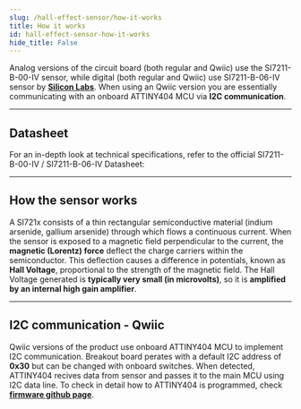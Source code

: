 ```yaml
---
slug: /hall-effect-sensor/how-it-works 
title: How it works
id: hall-effect-sensor-how-it-works 
hide_title: False
---  
```


Analog versions of the circuit board (both regular and Qwiic) use the SI7211-B-00-IV sensor, while digital (both regular and Qwiic) use SI7211-B-06-IV sensor by [**Silicon Labs**](https://www.silabs.com/sensors/magnetic/si721x/device.si7211-00-iv?tab=specs). When using an Qwiic version you are essentially communicating with an onboard ATTINY404 MCU via **I2C communication**.


<CenteredImage src="/img/hall-effect-sensor/333081_onboard_highlighted.jpg" alt="SI7211-B-00-IV sensor on board" caption="SI7211-B-00-IV sensor on the board" width="400px" />

<CenteredImage src="/img/hall-effect-sensor/hall-effect-sensor_ATTINY_highlighted.jpg" alt="ATTINY404 on the board" caption="ATTINY404 on the board" width="400px" />

---

## Datasheet

For an in-depth look at technical specifications, refer to the official SI7211-B-00-IV / SI7211-B-06-IV Datasheet:  

<QuickLink  
  title="SI721x Datasheet"  
  description="Detailed technical documentation for the SI721x sensors"  
  url="https://soldered.com/productdata/2022/03/Soldered_si7211x_datasheet.pdf"  
/>  

---

## How the sensor works  

A SI721x consists of a thin rectangular semiconductive material (indium arsenide, gallium arsenide) through which flows a continuous current. When the sensor is exposed to a magnetic field perpendicular to the current, the **magnetic (Lorentz) force** deflect the charge carriers within the semiconductor. This deflection causes a difference in potentials, known as **Hall Voltage**, proportional to the strength of the magnetic field.
The Hall Voltage generated is **typically very small (in microvolts)**, so it is **amplified by an internal high gain amplifier**.

<CenteredImage src="/img/hall-effect-sensor/hall-effect-sensor_how_it_works.png" alt="visualization of sensor operation" caption="visualization of sensor operation" width="400px" />

---

## I2C communication - Qwiic

Qwiic versions of the product use onboard ATTINY404 MCU to implement I2C communication. Breakout board perates with a default I2C address of **0x30**  but can be changed with onboard switches. When detected, ATTINY404 recives data from sensor and passes it to the main MCU using I2C data line. To check in detail how to ATTINY404 is programmed, check [**firmware github page**](https://github.com/SolderedElectronics/Soldered-Hall-Effect-Sensor-Arduino-Library/tree/dev/extras/attiny_firmware).


